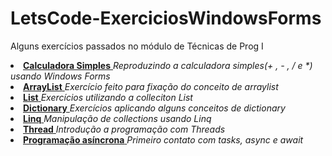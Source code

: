 # LetsCode-ExerciciosWindowsForms
 Alguns exercícios passados no módulo de Técnicas de Prog I
<li>
  <a href= "https://github.com/cootoonhoo/LetsCode-ExerciciosWindowsForms/tree/main/Calculadoras">
     <b>Calculadora Simples</b>
 </a>
   <i>Reproduzindo a calculadora simples(+ , - , / e *) usando Windows Forms</i>
</li>
<li>
  <a href= "https://github.com/cootoonhoo/LetsCode-ExerciciosWindowsForms/tree/main/ArrayList/Questao1">
     <b>ArrayList</b>
 </a>
   <i>Exercício feito para fixação do conceito de arraylist</i>
</li>
<li>
  <a href= "https://github.com/cootoonhoo/LetsCode-ExerciciosWindowsForms/tree/main/Arrays/Arrays">
     <b>List</b>
 </a>
   <i>Exercícios utilizando a colleciton List</i>
</li>
<li>
  <a href= "https://github.com/cootoonhoo/LetsCode-ExerciciosWindowsForms/tree/main/Arrays/Arrays">
     <b>Dictionary</b>
 </a>
   <i>Exercícios aplicando alguns conceitos de dictionary</i>
</li>
<li>
  <a href= "https://github.com/cootoonhoo/LetsCode-ExerciciosWindowsForms/tree/main/Linq">
     <b>Linq</b>
 </a>
   <i>Manipulação de collections usando Linq</i>
</li>
<li>
  <a href= "https://github.com/cootoonhoo/LetsCode-ExerciciosWindowsForms/tree/main/Threading">
     <b>Thread</b>
 </a>
   <i>Introdução a programação com Threads</i>
</li>
<li>
  <a href= "https://github.com/cootoonhoo/LetsCode-ExerciciosWindowsForms/tree/main/Async">
     <b>Programação asíncrona</b>
 </a>
   <i>Primeiro contato com tasks, async e await</i>
</li>
